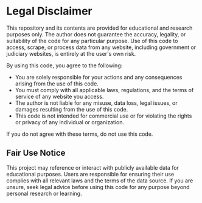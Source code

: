 # Legal Disclaimer

This repository and its contents are provided for educational and research purposes only. The author does not guarantee the accuracy, legality, or suitability of the code for any particular purpose. Use of this code to access, scrape, or process data from any website, including government or judiciary websites, is entirely at the user's own risk.

By using this code, you agree to the following:
- You are solely responsible for your actions and any consequences arising from the use of this code.
- You must comply with all applicable laws, regulations, and the terms of service of any website you access.
- The author is not liable for any misuse, data loss, legal issues, or damages resulting from the use of this code.
- This code is not intended for commercial use or for violating the rights or privacy of any individual or organization.

If you do not agree with these terms, do not use this code.

## Fair Use Notice

This project may reference or interact with publicly available data for educational purposes. Users are responsible for ensuring their use complies with all relevant laws and the terms of the data source. If you are unsure, seek legal advice before using this code for any purpose beyond personal research or learning.
